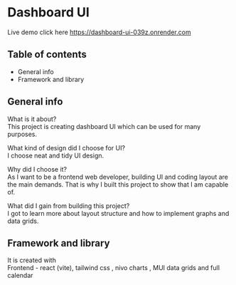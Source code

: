 # Dashboard UI 
Live demo click here https://dashboard-ui-039z.onrender.com

## Table of contents
* General info
* Framework and library

## General info
What is it about? \
    This project is creating dashboard UI which can be used for many purposes. 

What kind of design did I choose for UI? \
    I choose neat and tidy UI design.

Why did I choose it? \
   As I want to be a frontend web developer, building UI and coding layout are the main demands. That is why I built this project to show that I am capable of. 

What did I gain from building this project? \
   I got to learn more about layout structure and how to implement graphs and data grids. 

## Framework and library

It is created with \
Frontend - react (vite), tailwind css , nivo charts , MUI data grids and full calendar 


 
